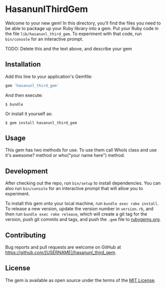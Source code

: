 # HasanunlThirdGem

Welcome to your new gem! In this directory, you'll find the files you need to be able to package up your Ruby library into a gem. Put your Ruby code in the file `lib/hasanunl_third_gem`. To experiment with that code, run `bin/console` for an interactive prompt.

TODO: Delete this and the text above, and describe your gem

## Installation

Add this line to your application's Gemfile:

```ruby
gem 'hasanunl_third_gem'
```

And then execute:

    $ bundle

Or install it yourself as:

    $ gem install hasanunl_third_gem

## Usage

This gem has two methods for use. To use them call WhoIs class and use it's awesome? method or who("your name here") method. 

## Development

After checking out the repo, run `bin/setup` to install dependencies. You can also run `bin/console` for an interactive prompt that will allow you to experiment.

To install this gem onto your local machine, run `bundle exec rake install`. To release a new version, update the version number in `version.rb`, and then run `bundle exec rake release`, which will create a git tag for the version, push git commits and tags, and push the `.gem` file to [rubygems.org](https://rubygems.org).

## Contributing

Bug reports and pull requests are welcome on GitHub at https://github.com/[USERNAME]/hasanunl_third_gem.

## License

The gem is available as open source under the terms of the [MIT License](https://opensource.org/licenses/MIT).
